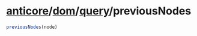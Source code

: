 # [anticore](../../../#reference)/[dom](../../#reference)/[query](../#reference)/<a name="reference">previousNodes</a>

```js
previousNodes(node)
```